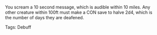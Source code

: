 You scream a 10 second message, which is audible within 10 miles. Any other creature within 100ft must make a CON save to halve 2d4, which is the number of days they are deafened.

Tags: Debuff